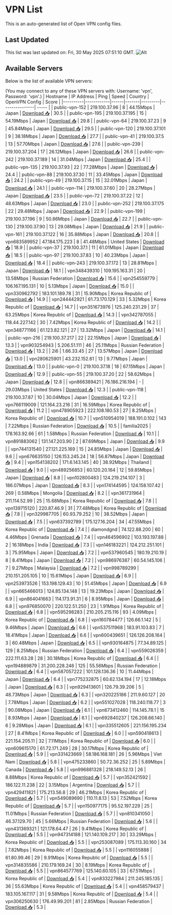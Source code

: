 # VPN List

This is an auto-generated list of Open VPN config files.

## Last Updated

This list was last updated on: Fri, 30 May 2025 07:51:10 GMT.
![Alt](https://repobeats.axiom.co/api/embed/186b98318ef1479477931607c1ad7d823f12451f.svg "Repobeats analytics image")

## Available Servers

Below is the list of available VPN servers:

(You may connect to any of these VPN servers with: Username: 'vpn', Password: 'vpn'.)
| Hostname | IP Address | Ping | Speed | Country | OpenVPN Config | Score |
|----------|------------|------|-------|---------|----------------| ----- |
| public-vpn-152 | 219.100.37.96 | 8 | 44.15Mbps | Japan | [Download 📥](./configs/server_0_JP.ovpn) | 30.5 |
| public-vpn-195 | 219.100.37.195 | 15 | 54.19Mbps | Japan | [Download 📥](./configs/server_1_JP.ovpn) | 29.8 |
| public-vpn-64 | 219.100.37.23 | 9 | 45.84Mbps | Japan | [Download 📥](./configs/server_2_JP.ovpn) | 29.5 |
| public-vpn-120 | 219.100.37.101 | 9 | 38.18Mbps | Japan | [Download 📥](./configs/server_3_JP.ovpn) | 27.7 |
| public-vpn-41 | 219.100.37.5 | 13 | 57.70Mbps | Japan | [Download 📥](./configs/server_4_JP.ovpn) | 27.6 |
| public-vpn-239 | 219.100.37.204 | 17 | 26.12Mbps | Japan | [Download 📥](./configs/server_5_JP.ovpn) | 26.6 |
| public-vpn-242 | 219.100.37.189 | 14 | 31.04Mbps | Japan | [Download 📥](./configs/server_6_JP.ovpn) | 25.4 |
| public-vpn-135 | 219.100.37.93 | 22 | 77.28Mbps | Japan | [Download 📥](./configs/server_7_JP.ovpn) | 24.4 |
| public-vpn-88 | 219.100.37.30 | 11 | 33.45Mbps | Japan | [Download 📥](./configs/server_8_JP.ovpn) | 24.2 |
| public-vpn-49 | 219.100.37.15 | 15 | 32.01Mbps | Japan | [Download 📥](./configs/server_9_JP.ovpn) | 24.1 |
| public-vpn-114 | 219.100.37.60 | 20 | 28.27Mbps | Japan | [Download 📥](./configs/server_10_JP.ovpn) | 23.5 |
| public-vpn-72 | 219.100.37.22 | 12 | 48.63Mbps | Japan | [Download 📥](./configs/server_11_JP.ovpn) | 23.0 |
| public-vpn-252 | 219.100.37.175 | 22 | 29.48Mbps | Japan | [Download 📥](./configs/server_12_JP.ovpn) | 22.9 |
| public-vpn-199 | 219.100.37.196 | 9 | 50.86Mbps | Japan | [Download 📥](./configs/server_13_JP.ovpn) | 22.7 |
| public-vpn-130 | 219.100.37.90 | 13 | 29.08Mbps | Japan | [Download 📥](./configs/server_14_JP.ovpn) | 21.9 |
| public-vpn-161 | 219.100.37.122 | 16 | 35.88Mbps | Japan | [Download 📥](./configs/server_15_JP.ovpn) | 20.8 |
| vpn683589952 | 47.184.175.223 | 8 | 41.48Mbps | United States | [Download 📥](./configs/server_16_US.ovpn) | 18.9 |
| public-vpn-37 | 219.100.37.1 | 11 | 61.01Mbps | Japan | [Download 📥](./configs/server_17_JP.ovpn) | 18.5 |
| public-vpn-97 | 219.100.37.83 | 10 | 40.23Mbps | Japan | [Download 📥](./configs/server_18_JP.ovpn) | 18.4 |
| public-vpn-243 | 219.100.37.172 | 13 | 28.81Mbps | Japan | [Download 📥](./configs/server_19_JP.ovpn) | 18.1 |
| vpn348439310 | 109.195.163.31 | 20 | 13.58Mbps | Russian Federation | [Download 📥](./configs/server_20_RU.ovpn) | 15.6 |
| vpn254559779 | 106.167.195.131 | 10 | 5.13Mbps | Japan | [Download 📥](./configs/server_21_JP.ovpn) | 15.0 |
| vpn330962792 | 183.101.189.78 | 31 | 15.90Mbps | Korea Republic of | [Download 📥](./configs/server_22_KR.ovpn) | 14.9 |
| vpn244442921 | 61.73.170.129 | 33 | 5.32Mbps | Korea Republic of | [Download 📥](./configs/server_23_KR.ovpn) | 14.7 |
| vpn351673976 | 125.240.231.29 | 37 | 63.25Mbps | Korea Republic of | [Download 📥](./configs/server_24_KR.ovpn) | 14.3 |
| vpn342787055 | 118.44.227.142 | 30 | 7.42Mbps | Korea Republic of | [Download 📥](./configs/server_25_KR.ovpn) | 14.2 |
| vpn348771166 | 61.123.82.121 | 27 | 13.32Mbps | Japan | [Download 📥](./configs/server_26_JP.ovpn) | 14.1 |
| public-vpn-216 | 219.100.37.217 | 22 | 22.15Mbps | Japan | [Download 📥](./configs/server_27_JP.ovpn) | 13.3 |
| vpn903254943 | 5.206.51.111 | 46 | 25.11Mbps | Russian Federation | [Download 📥](./configs/server_28_RU.ovpn) | 13.2 |
| 2i6 | 1.66.33.45 | 27 | 13.57Mbps | Japan | [Download 📥](./configs/server_29_JP.ovpn) | 13.0 |
| vpn280625901 | 43.232.152.61 | 13 | 9.77Mbps | Japan | [Download 📥](./configs/server_30_JP.ovpn) | 13.0 |
| public-vpn-0 | 219.100.37.18 | 18 | 67.15Mbps | Japan | [Download 📥](./configs/server_31_JP.ovpn) | 12.9 |
| public-vpn-55 | 219.100.37.20 | 22 | 58.62Mbps | Japan | [Download 📥](./configs/server_32_JP.ovpn) | 12.8 |
| vpn866389421 | 76.186.216.194 | - | 29.03Mbps | United States | [Download 📥](./configs/server_33_US.ovpn) | 12.3 |
| public-vpn-118 | 219.100.37.87 | 10 | 30.04Mbps | Japan | [Download 📥](./configs/server_34_JP.ovpn) | 12.2 |
| vpn766119009 | 121.164.23.216 | 31 | 16.59Mbps | Korea Republic of | [Download 📥](./configs/server_35_KR.ovpn) | 11.2 |
| vpn478905923 | 222.108.180.53 | 27 | 8.25Mbps | Korea Republic of | [Download 📥](./configs/server_36_KR.ovpn) | 10.7 |
| vpn510954019 | 188.191.0.102 | 143 | 7.22Mbps | Russian Federation | [Download 📥](./configs/server_37_RU.ovpn) | 10.5 |
| familia2025 | 178.163.92.66 | 61 | 1.58Mbps | Russian Federation | [Download 📥](./configs/server_38_RU.ovpn) | 10.1 |
| vpn891883062 | 131.147.203.90 | 2 | 87.69Mbps | Japan | [Download 📥](./configs/server_39_JP.ovpn) | 9.9 |
| vpn744131540 | 27.121.225.169 | 15 | 24.85Mbps | Japan | [Download 📥](./configs/server_40_JP.ovpn) | 9.6 |
| vpn676635150 | 126.153.245.24 | 18 | 56.87Mbps | Japan | [Download 📥](./configs/server_41_JP.ovpn) | 9.4 |
| vpn154138202 | 171.6.143.145 | 40 | 38.92Mbps | Thailand | [Download 📥](./configs/server_42_TH.ovpn) | 9.0 |
| vpn489256853 | 60.120.20.164 | 12 | 59.85Mbps | Japan | [Download 📥](./configs/server_43_JP.ovpn) | 8.8 |
| vpn102800483 | 124.219.214.107 | 3 | 186.07Mbps | Japan | [Download 📥](./configs/server_44_JP.ovpn) | 8.3 |
| vpn174144595 | 124.158.107.42 | 269 | 0.58Mbps | Mongolia | [Download 📥](./configs/server_45_MN.ovpn) | 8.2 |
| vpn361731964 | 211.114.52.99 | 25 | 15.68Mbps | Korea Republic of | [Download 📥](./configs/server_46_KR.ovpn) | 7.8 |
| vpn139715120 | 220.87.46.9 | 31 | 77.48Mbps | Korea Republic of | [Download 📥](./configs/server_47_KR.ovpn) | 7.8 |
| vpn329987705 | 60.93.79.252 | 10 | 38.52Mbps | Japan | [Download 📥](./configs/server_48_JP.ovpn) | 7.5 |
| vpn637392789 | 175.127.16.204 | 34 | 47.55Mbps | Korea Republic of | [Download 📥](./configs/server_49_KR.ovpn) | 7.4 |
| diamondgnd | 74.122.88.200 | 60 | 4.46Mbps | Grenada | [Download 📥](./configs/server_50_GD.ovpn) | 7.4 |
| vpn464596902 | 103.193.197.88 | 2 | 16.18Mbps | India | [Download 📥](./configs/server_51_IN.ovpn) | 7.3 |
| vpn146183221 | 124.212.251.101 | 3 | 75.95Mbps | Japan | [Download 📥](./configs/server_52_JP.ovpn) | 7.2 |
| vpn537960545 | 180.19.210.19 | 8 | 8.41Mbps | Japan | [Download 📥](./configs/server_53_JP.ovpn) | 7.2 |
| vpn986976387 | 60.54.145.106 | 7 | 9.27Mbps | Malaysia | [Download 📥](./configs/server_54_MY.ovpn) | 7.2 |
| vpn998789299 | 210.151.205.105 | 10 | 15.61Mbps | Japan | [Download 📥](./configs/server_55_JP.ovpn) | 6.9 |
| vpn253973526 | 153.198.129.43 | 10 | 51.45Mbps | Japan | [Download 📥](./configs/server_56_JP.ovpn) | 6.9 |
| vpn665466013 | 124.85.134.148 | 13 | 19.23Mbps | Japan | [Download 📥](./configs/server_57_JP.ovpn) | 6.9 |
| vpn864041663 | 114.173.91.31 | 6 | 8.95Mbps | Japan | [Download 📥](./configs/server_58_JP.ovpn) | 6.8 |
| vpn976850070 | 220.122.51.250 | 23 | 1.91Mbps | Korea Republic of | [Download 📥](./configs/server_59_KR.ovpn) | 6.8 |
| vpn595298283 | 210.205.215.116 | 93 | 4.09Mbps | Korea Republic of | [Download 📥](./configs/server_60_KR.ovpn) | 6.8 |
| vpn160784477 | 126.66.1.142 | 5 | 9.46Mbps | Japan | [Download 📥](./configs/server_61_JP.ovpn) | 6.6 |
| vpn537511968 | 183.91.103.83 | 7 | 18.41Mbps | Japan | [Download 📥](./configs/server_62_JP.ovpn) | 6.6 |
| vpn600439651 | 126.126.208.164 | 3 | 60.48Mbps | Japan | [Download 📥](./configs/server_63_JP.ovpn) | 6.5 |
| vpn930164875 | 77.34.89.125 | 129 | 8.25Mbps | Russian Federation | [Download 📥](./configs/server_64_RU.ovpn) | 6.4 |
| vpn559026359 | 222.111.63.28 | 28 | 30.18Mbps | Korea Republic of | [Download 📥](./configs/server_65_KR.ovpn) | 6.4 |
| vpn194889879 | 31.200.228.246 | 125 | 55.56Mbps | Russian Federation | [Download 📥](./configs/server_66_RU.ovpn) | 6.4 |
| vpn587057222 | 101.128.136.36 | 10 | 11.44Mbps | Japan | [Download 📥](./configs/server_67_JP.ovpn) | 6.4 |
| vpn775232875 | 60.62.134.194 | 17 | 12.18Mbps | Japan | [Download 📥](./configs/server_68_JP.ovpn) | 6.3 |
| vpn929413601 | 126.79.39.206 | 5 | 48.73Mbps | Japan | [Download 📥](./configs/server_69_JP.ovpn) | 6.3 |
| vpn320225186 | 211.9.60.127 | 20 | 7.78Mbps | Japan | [Download 📥](./configs/server_70_JP.ovpn) | 6.2 |
| vpn551027028 | 118.240.118.77 | 3 | 90.08Mbps | Japan | [Download 📥](./configs/server_71_JP.ovpn) | 6.1 |
| vpn673412460 | 114.145.78.1 | 15 | 8.93Mbps | Japan | [Download 📥](./configs/server_72_JP.ovpn) | 6.1 |
| vpn692840237 | 126.208.66.140 | 6 | 9.28Mbps | Japan | [Download 📥](./configs/server_73_JP.ovpn) | 6.1 |
| vpn335512605 | 221.156.195.234 | 27 | 8.41Mbps | Korea Republic of | [Download 📥](./configs/server_74_KR.ovpn) | 6.0 |
| vpn590418613 | 221.154.205.11 | 32 | 7.11Mbps | Korea Republic of | [Download 📥](./configs/server_75_KR.ovpn) | 6.0 |
| vpn609615170 | 61.72.171.249 | 28 | 30.17Mbps | Korea Republic of | [Download 📥](./configs/server_76_KR.ovpn) | 5.9 |
| vpn331423669 | 58.186.168.181 | 26 | 5.96Mbps | Viet Nam | [Download 📥](./configs/server_77_VN.ovpn) | 5.8 |
| vpn475233860 | 50.72.36.252 | 25 | 5.89Mbps | Canada | [Download 📥](./configs/server_78_CA.ovpn) | 5.8 |
| vpn996881328 | 218.149.52.13 | 26 | 8.88Mbps | Korea Republic of | [Download 📥](./configs/server_79_KR.ovpn) | 5.7 |
| vpn352421592 | 186.122.11.238 | 22 | 3.15Mbps | Argentina | [Download 📥](./configs/server_80_AR.ovpn) | 5.7 |
| vpn429411821 | 175.213.56.8 | 29 | 46.21Mbps | Korea Republic of | [Download 📥](./configs/server_81_KR.ovpn) | 5.7 |
| vpn549089690 | 110.11.8.13 | 53 | 7.52Mbps | Korea Republic of | [Download 📥](./configs/server_82_KR.ovpn) | 5.7 |
| vpn150977175 | 95.52.197.229 | 25 | 11.01Mbps | Russian Federation | [Download 📥](./configs/server_83_RU.ovpn) | 5.7 |
| vpn810341050 | 46.37.129.70 | 45 | 5.66Mbps | Russian Federation | [Download 📥](./configs/server_84_RU.ovpn) | 5.6 |
| vpn431369321 | 121.178.64.47 | 26 | 9.41Mbps | Korea Republic of | [Download 📥](./configs/server_85_KR.ovpn) | 5.5 |
| vpn947314188 | 121.140.109.217 | 30 | 33.29Mbps | Korea Republic of | [Download 📥](./configs/server_86_KR.ovpn) | 5.5 |
| vpn253087089 | 175.113.30.160 | 34 | 7.82Mbps | Korea Republic of | [Download 📥](./configs/server_87_KR.ovpn) | 5.5 |
| vpn116055888 | 61.80.99.46 | 29 | 9.91Mbps | Korea Republic of | [Download 📥](./configs/server_88_KR.ovpn) | 5.5 |
| vpn314835586 | 210.179.169.24 | 30 | 8.19Mbps | Korea Republic of | [Download 📥](./configs/server_89_KR.ovpn) | 5.5 |
| vpn864577769 | 125.140.60.105 | 33 | 67.51Mbps | Korea Republic of | [Download 📥](./configs/server_90_KR.ovpn) | 5.4 |
| vpn833227984 | 211.245.185.135 | 36 | 55.63Mbps | Korea Republic of | [Download 📥](./configs/server_91_KR.ovpn) | 5.4 |
| vpn458579437 | 183.105.167.117 | 31 | 9.58Mbps | Korea Republic of | [Download 📥](./configs/server_92_KR.ovpn) | 5.4 |
| vpn306250630 | 176.49.99.201 | 81 | 2.85Mbps | Russian Federation | [Download 📥](./configs/server_93_RU.ovpn) | 5.3 |
